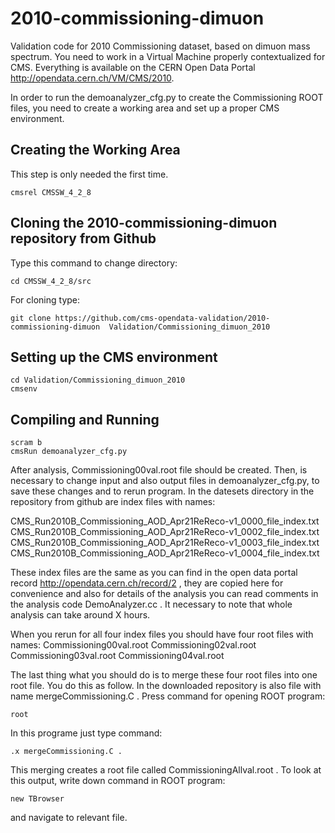 # 2010-commissioning-dimuon
                        
Validation code for 2010 Commissioning dataset, based on dimuon mass spectrum.
You need to work in a Virtual Machine properly contextualized for CMS.
Everything is available on the CERN Open Data Portal http://opendata.cern.ch/VM/CMS/2010.


In order to run the demoanalyzer_cfg.py to create the Commissioning ROOT files, 
you need to create a working area and set up a proper CMS environment.

## Creating the Working Area

This step is only needed the first time.
```
cmsrel CMSSW_4_2_8
```
## Cloning the 2010-commissioning-dimuon repository from Github
Type this command to change directory:
```
cd CMSSW_4_2_8/src
```
For cloning type:
```
git clone https://github.com/cms-opendata-validation/2010-commissioning-dimuon  Validation/Commissioning_dimuon_2010
```

## Setting up the CMS environment
```
cd Validation/Commissioning_dimuon_2010
cmsenv
```

## Compiling and Running
```
scram b
cmsRun demoanalyzer_cfg.py
```

After analysis, Commissioning00val.root file should be created. 
Then, is necessary to change input and also output files in demoanalyzer_cfg.py, to save these changes and to rerun program. 
In the datesets directory in the repository from github are index files with names:

 CMS_Run2010B_Commissioning_AOD_Apr21ReReco-v1_0000_file_index.txt
 CMS_Run2010B_Commissioning_AOD_Apr21ReReco-v1_0002_file_index.txt
 CMS_Run2010B_Commissioning_AOD_Apr21ReReco-v1_0003_file_index.txt
 CMS_Run2010B_Commissioning_AOD_Apr21ReReco-v1_0004_file_index.txt   

These index files are the same as you can find in the open data portal record http://opendata.cern.ch/record/2 , they are copied here for convenience and also for details of the analysis you can read comments in the analysis code DemoAnalyzer.cc .        It necessary to note that whole analysis can take around X hours. 
 
When you rerun for all four index files you should have four root files with names:
 Commissioning00val.root
 Commissioning02val.root
 Commissioning03val.root
 Commissioning04val.root

The last thing what you should do is to merge these four root files into one root file.
You do this as follow. In the downloaded repository is also file with name mergeCommissioning.C .
Press command for opening ROOT program: 
```
root
```
In this programe just type command:
```
.x mergeCommissioning.C .
```
This merging creates a root file called CommissioningAllval.root .
To look at this output, write down command in ROOT program: 
```
new TBrowser
```
and navigate to relevant file.
